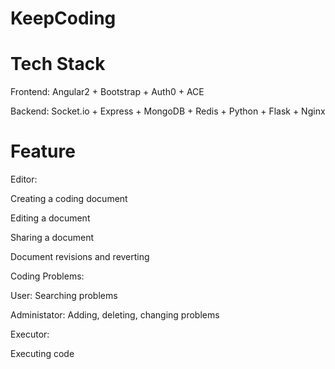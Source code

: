 # KeepCoding

# Tech Stack

Frontend: Angular2 + Bootstrap + Auth0 + ACE

Backend: Socket.io + Express + MongoDB + Redis + Python + Flask + Nginx






# Feature

Editor: 
    
Creating a coding document
	
Editing a document
	  
Sharing a document
    
Document revisions and reverting
    
Coding Problems: 
	  
User: Searching problems
	  
Administator: Adding, deleting, changing problems
    
Executor:
  
Executing code


